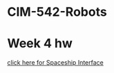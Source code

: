 # CIM-542-Robots

<h1>Week 4 hw</h1>
<a href="https://www.youtube.com/watch?v=m2LBYf1mDKc">click here for Spaceship Interface</a>
